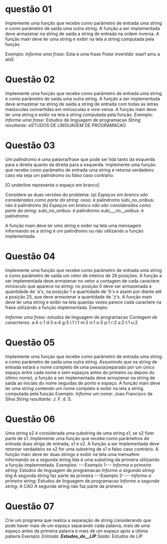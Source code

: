 # questão 01 
Implemente uma função que recebe como parâmetro de entrada uma string e como parâmetro de saída uma outra string. A função a ser implementada deve armazenar na string de saída a string de entrada na ordem inversa. A função main deve ler uma string e exibir na tela a string computada pela função

Exemplo: 
*Informa uma frase:* 
Esta e uma frase 
*Frase invertida:* 
esarf amu a atsE

# Questão 02 
Implemente uma função que recebe como parâmetro de entrada uma string e como parâmetro de saida uma outra string. A função a ser implementada deve armazenar na string de saída a string de entrada com todas as letras maiúsculas convertidas em minúsculas e vice-versa. A função main deve ler uma string e exibir na tela a string computada pela função. 
Exemplo: 
*Informe uma frase:* 
Estudos de linguagem de programacao 
*String resultante:* 
eSTUDOS DE LINGUAGEM DE PROGRAMACAO

# Questão 03 
Um palíndromo é uma palavra/frase que pode ser lida tanto da esquerda para a direita quanto da direita para a esquerda. Implemente uma função que recebe como parâmetro de entrada uma string e retorna verdadeiro caso ela seja um palíndromo ou falso caso contrário.

[O underline representa o espaço em branco]

Considere as duas versões do problema: 
(a) *Espaços em branco são considerados como parte da string:* 
osso: é palíndromo 
subi_no_onibus: não é palíndromo 
(b) *Espaços em branco não são considerados como parte da string:* 
subi_no_onibus: é palíndromo 
subi___no__onibus: é palíndromo 

A função main deve ler ums string e exibir na tela uma mensagem informando se a string é um palíndromo ou não utilizando a função implementada.

# Questão 04 
Implemente uma função que recebe como parâmetro de entrada uma string e como parâmetro de saída um vetor de inteiros de 26 posições. A função a ser implementada deve armazenar no vetor a contagem de cada caractere minúsculo que aparece na string: no posição 0 deve ser armazenada a quantidade de 'a's, na posição 1 a quantidade de 'b's e assim por diante até a posição 25, que deve armazenar a quantidade de 'z's. A função main deve ler uma string e exibir na tela quantas vezes parece cada caractere na frase utilizando a função implementada. 
Exemplo: 

*Imforme uma frase:*
estudos de linguagem de programacao 
*Contagem de caracrteres:*
a:4 
c:1
d:3
e:4
g:3
i:1
l:1
m:2
n:1
o:3
p:1
r:2
s:2
t:1
u:2

# Questão 05 
Implemente uma função que recebe como parâmetro de entrada uma string e como parâmetro de saída uma outra string. Assumindo que na string de entrada estará o nome completo de uma pessoa(separado por um único espaço entre cada nome e sem espaços antes do primeiro ou depois do último nome), a função a ser implementada deve armazenar na string de saída as iniciais do nome seguidas de ponto e espaço. A função main deve ler uma string contendo um nome completo e exibir na tela a string computada pela função
Exemplo: 
*Informe um nome:*
Joao Francisco da Silva
*String resultante:*
J. F. d. S.

# Questão 06 
Uma string s2 é considerada uma substring de uma string s1, se s2 fizer parte de s1. Implemente uma função que recebe como parâmetros de entrada duas strigs de entrada, s1 e s2. A função a ser implementada deve retornar verdadeiro se s2 for uma substring de s1 e falso caso contrário. A função main deve ler duas strings e exibir na tela uma mensafem informando se a segunda string lida é uma substring da primeira utilizando a função implemnetada. 
Exemplos: 
---Exemplo 1---
*Informa a primeira string:* 
Estudos de linguagem de programacao
*Informe a segunda string:*
ling 
A segunda string faz parte da primeira 
---Exemplo 2----
*Informe a primeira string:*
Estudos de linguagem de programacao
*Informe a segunda string:*
A CAO
A segunda string não faz parte da primeira 

# Questão 07 
Crie um programa que realiza a separação de string considerando que pode haver mais de um espaço separando cada palavra, mais de uma espaço antes da primeira palavra e mais de um espaço após a última palavra
Exemplo: 
   *Entrada:*
   ___Estudos_de__LIP___
   *Saída:*
   Estudos
   de
   LIP